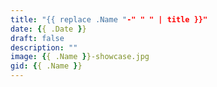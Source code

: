 ```yaml
---
title: "{{ replace .Name "-" " " | title }}"
date: {{ .Date }}
draft: false
description: ""
image: {{ .Name }}-showcase.jpg
gid: {{ .Name }}
---
```

